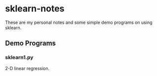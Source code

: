 # sklearn-notes
These are my personal notes and some simple demo programs on using sklearn.

## Demo Programs

### sklearn1.py

2-D linear regression. 

